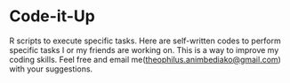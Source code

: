 # Code-it-Up
R scripts to execute specific tasks. Here are self-written codes to perform specific tasks I or my friends are working on.  This is a way to improve my coding skills. Feel free and email me(theophilus.animbediako@gmail.com) with your suggestions.
